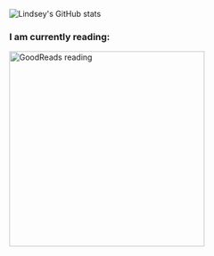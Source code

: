 ![Lindsey's GitHub stats](https://github-readme-stats.vercel.app/api?username=l1ndsey&theme=synthwave&show_icons=true)

<h3 align="left">I am currently reading:</h3>
<a href="https://www.goodreads.com/user/show/6345224-lindsey"><img src="https://goodreads-readme.vercel.app/api/book?id=6345224" alt="GoodReads reading" width="350" /></a>
